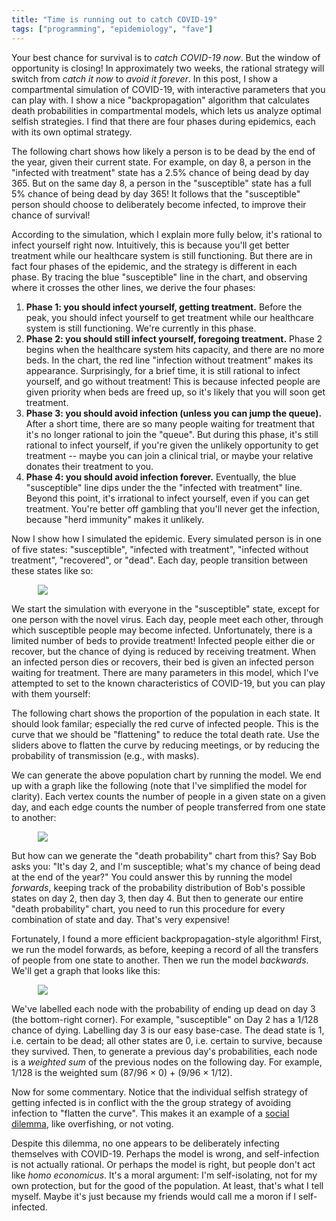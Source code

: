 ```yaml
---
title: "Time is running out to catch COVID-19"
tags: ["programming", "epidemiology", "fave"]
---
```


Your best chance for survival is to _catch COVID-19 now_.
But the window of opportunity is closing!
In approximately two weeks,
the rational strategy will switch from _catch it now_
to _avoid it forever_.
In this post, I show a compartmental simulation of COVID-19,
with interactive parameters that you can play with.
I show a nice "backpropagation" algorithm 
that calculates death probabilities in compartmental models,
which lets us analyze optimal selfish strategies.
I find that there are four phases during epidemics, 
each with its own optimal strategy.

The following chart shows 
how likely a person is to be dead by the end of the year,
given their current state.
For example, on day 8, a person in the "infected with treatment" state
has a 2.5% chance of being dead by day 365.
But on the same day 8, a person in the "susceptible" state
has a full 5% chance of being dead by day 365!
It follows that the "susceptible" person
should choose to deliberately become infected,
to improve their chance of survival!

<div><canvas id="deathProbChart" width="800" height="400"></canvas></div>

According to the simulation,
which I explain more fully below,
it's rational to infect yourself right now.
Intuitively,
this is because you'll get better treatment 
while our healthcare system is still functioning.
But there are in fact four phases of the epidemic,
and the strategy is different in each phase.
By tracing the blue "susceptible" line in the chart,
and observing where it crosses the other lines,
we derive the four phases:

1. **Phase 1: you should infect yourself, getting treatment.**
   Before the peak,
   you should infect yourself 
   to get treatment while our healthcare system is still functioning.
   We're currently in this phase.
1. **Phase 2: you should still infect yourself, foregoing treatment.**
   Phase 2 begins when the healthcare system hits capacity,
   and there are no more beds.
   In the chart, the red line "infection without treatment" makes its appearance.
   Surprisingly,
   for a brief time,
   it is still rational to infect yourself,
   and go without treatment!
   This is because infected people are given priority
   when beds are freed up,
   so it's likely that you will soon get treatment.
1. **Phase 3: you should avoid infection (unless you can jump the queue).**
   After a short time,
   there are so many people waiting for treatment
   that it's no longer rational to join the "queue".
   But during this phase,
   it's still rational to infect yourself,
   if you're given the unlikely opportunity to get treatment --
   maybe you can join a clinical trial,
   or maybe your relative donates their treatment to you.
1. **Phase 4: you should avoid infection forever.**
   Eventually, 
   the blue "susceptible" line dips under the the "infected with treatment" line.
   Beyond this point,
   it's irrational to infect yourself,
   even if you can get treatment.
   You're better off gambling that you'll never get the infection,
   because "herd immunity" makes it unlikely.

Now I show how I simulated the epidemic.
Every simulated person is in one of five states:
"susceptible", "infected with treatment", "infected without treatment", "recovered", or "dead".
Each day, people transition between these states like so:

<p><img src="/assets/2020-03-15/sir-model.svg" style="border: none; max-width: 30em; margin: 0 auto; display: block;" /></p>

We start the simulation with everyone in the "susceptible" state,
except for one person with the novel virus.
Each day, people meet each other,
through which susceptible people may become infected.
Unfortunately, there is a limited number of beds to provide treatment!
Infected people either die or recover,
but the chance of dying is reduced by receiving treatment.
When an infected person dies or recovers,
their bed is given an infected person waiting for treatment.
There are many parameters in this model,
which I've attempted to set to the known characteristics of COVID-19,
but you can play with them yourself:

<div id="sliders-body"></div>

The following chart shows the proportion of the population in each state.
It should look familar;
especially the red curve of infected people.
This is the curve that we should be "flattening" 
to reduce the total death rate.
Use the sliders above to flatten the curve 
by reducing meetings,
or by reducing the probability of transmission (e.g., with masks).

<div><canvas id="populationChart" width="800" height="400"></canvas></div>

We can generate the above population chart
by running the model.
We end up with a graph like the following
(note that I've simplified the model for clarity).
Each vertex counts the number of people in a given state on a given day,
and each edge counts the number of people transferred from one state to another:

<p><img src="/assets/2020-03-15/sir-model-forwards.svg" style="border: none; max-width: 30em; margin: 0 auto; display: block;" /></p>

But how can we generate the "death probability" chart from this?
Say Bob asks you:
"It's day 2, and I'm susceptible;
what's my chance of being dead at the end of the year?"
You could answer this by running the model _forwards_,
keeping track of the probability distribution of Bob's possible states
on day 2, then day 3, then day 4.
But then to generate our entire "death probability" chart,
you need to run this procedure for every combination of state and day.
That's very expensive!

Fortunately, I found a more efficient backpropagation-style algorithm!
First, we run the model forwards, as before,
keeping a record of all the transfers of people from one state to another.
Then we run the model _backwards_.
We'll get a graph that looks like this:

<p><img src="/assets/2020-03-15/sir-model-backwards.svg" style="border: none; max-width: 30em; margin: 0 auto; display: block;" /></p>

We've labelled each node with the probability of ending up dead on day 3
(the bottom-right corner).
For example, "susceptible" on Day 2 has a 1/128 chance of dying.
Labelling day 3 is our easy base-case.
The dead state is 1, i.e. certain to be dead;
all other states are 0, i.e. certain to survive, because they survived.
Then, to generate a previous day's probabilities,
each node is a _weighted sum_ of the previous nodes on the following day.
For example, 1/128 is the weighted sum (87/96 × 0) + (9/96 × 1/12).

Now for some commentary.
Notice that the individual selfish strategy of getting infected
is in conflict with the the group strategy of avoiding infection to "flatten the curve".
This makes it an example of a [social dilemma](https://en.wikipedia.org/wiki/Social_dilemma),
like overfishing, or not voting.

Despite this dilemma,
no one appears to be deliberately infecting themselves with COVID-19.
Perhaps the model is wrong, and self-infection is not actually rational.
Or perhaps the model is right, but people don't act like _homo economicus_.
It's a moral argument:
I'm self-isolating, 
not for my own protection,
but for the good of the population.
At least, that's what I tell myself.
Maybe it's just because
my friends would call me a moron if I self-infected.

<script src="/assets/Chart.min.js"></script>

<script>
    const displayFuncs = {
      toString: n => n.toString(),
      percentage: n => (n*100).toFixed(1) + "%",
    };

    const covid19Defaults = {
      populationSize: 66000000, // UK
      infectionDurationDays: 15, // https://www.thelancet.com/journals/lancet/article/PIIS0140-6736(20)30627-9/fulltext
      meetingInfectionProbability: 0.06, // calibrated for growth rate ~= 1.6x per day, UK growth rate https://www.arcgis.com/apps/opsdashboard/index.html#/f94c3c90da5b4e9f9a0b19484dd4bb14
      meetingsPerDayPerPerson: 15, // http://jtd.amegroups.com/article/view/36385/pdf
      caseFatalityRateWithTreatment: 0.024, // https://ourworldindata.org/coronavirus "Case fatality rate for the rest of the world"
      caseFatalityRateWithoutTreatment: 0.05, // A guess - we don't seem to know since most are treated atm. Italy CFR is 5%
      numberOfBedsPerThousandPeople: 5, // 5 per 1K people, or 0.5%. Commonly cited
      immunityDurationDays: 3650, // Entirely unknown at this stage, it seems
    };

    const sliders = {
      populationSize:
        { min: 1000000, max: 400000000, value: covid19Defaults.populationSize, step: 1000000, display: displayFuncs.toString, label: "👩‍👩‍👧‍👧 Population size" },
      infectionDurationDays:
        { min: 1, max: 30, value: covid19Defaults.infectionDurationDays, step: 1, display: displayFuncs.toString, label: "⏰ Average infection duration in days" },
      meetingInfectionProbability:      
        { min: 0, max: 0.1, value: covid19Defaults.meetingInfectionProbability, step: 0.001, display: displayFuncs.percentage, label: "🦠 Probability of transmission in meeting" },
      meetingsPerDayPerPerson:          
        { min: 0, max: 30, value: covid19Defaults.meetingsPerDayPerPerson, step: 1, display: displayFuncs.toString, label: "🤝 Meetings per day per person" },
      caseFatalityRateWithTreatment:    
        { min: 0, max: 0.2, value: covid19Defaults.caseFatalityRateWithTreatment, step: 0.001, display: displayFuncs.percentage, label: "☠️ Case fatality rate with treatment" },
      caseFatalityRateWithoutTreatment: 
        { min: 0, max: 0.2, value: covid19Defaults.caseFatalityRateWithoutTreatment, step: 0.001, display: displayFuncs.percentage, label: "☠️ Case fatality rate without treatment" },
      numberOfBedsPerThousandPeople:                     
        { min: 0, max: 200, value: covid19Defaults.numberOfBedsPerThousandPeople, step: 1, display: displayFuncs.toString, label: "🛏 Number of beds per thousand people" },
      immunityDurationDays:
        { min: 1, max: 3650, value: covid19Defaults.immunityDurationDays, step: 1, display: displayFuncs.toString, label: "⏰ Average immunity duration in days"},
    };

    function el(t, as, cs) {
      const e = document.createElement(t);

      // Ugly! Some attributes have to be set in order; e.g. min and max must precede value!
      for (const [aName, aVal] of Object.entries(as)) e.setAttribute(aName, aVal);
      for (const [aName, aVal] of Object.entries(as)) e.setAttribute(aName, aVal); 

      for (const state of cs) e.appendChild(typeof(state) === "string" ? document.createTextNode(state) : state);
      return e;
    }

    for (let [sliderId, sliderConfig] of Object.entries(sliders)) {
      const slider = el("input", { 
        type: "range", 
        id: sliderId, 
        min: sliderConfig.min, 
        max: sliderConfig.max, 
        value: sliderConfig.value, 
        step: sliderConfig.step,
        style: "width: 12em; margin-right: 1em"
      }, []);
      const valueSpan = el("span", {id: sliderId+"Value"}, []);
      document.getElementById("sliders-body").appendChild(el("div", 
        {
          style: "width: 20em; display: inline-block;"
        }, 
        [
          el("label", { for: sliderId, style: "margin-right: 1em; font-weight: bold;" }, [sliderConfig.label]),
          el("br", {}, []),
          slider,
          valueSpan
        ]));
      slider.oninput = update;
      sliderConfig.slider = slider;
      sliderConfig.valueSpan = valueSpan;
    }

    labels = [];
    const populationDatasets = {
        susceptible: [],
        infectedWithTreatment: [],
        infectedWithoutTreatment: [],
        recovered: [],
        dead: [],
    };
    const deathProbDatasets = {
        susceptible: [],
        infectedWithTreatment: [],
        infectedWithoutTreatment: [],
        recovered: [],
        dead: [],
    };

    const populationChart = new Chart(
      document.getElementById('populationChart').getContext('2d'), 
      {
        type: 'line',
        data: {
            labels: labels,
            datasets: [
                {
                    label: 'Infected with treatment',
                    backgroundColor: 'rgb(255, 99, 132)',
                    data: populationDatasets.infectedWithTreatment,
                    pointRadius: 0,
                    borderWidth: 0,
                    fill: true
                },
                {
                    label: 'Infected without treatment',
                    backgroundColor: 'rgb(255, 0, 0)',
                    data: populationDatasets.infectedWithoutTreatment,
                    pointRadius: 0,
                    borderWidth: 0,
                    fill: true
                },
                {
                    label: 'Dead',
                    backgroundColor: 'rgb(0, 0, 0)',
                    data: populationDatasets.dead,
                    pointRadius: 0,
                    borderWidth: 0,
                    fill: true
                },
                {
                    label: 'Recovered',
                    backgroundColor: 'rgb(99, 255, 132)',
                    data: populationDatasets.recovered,
                    pointRadius: 0,
                    borderWidth: 0,
                    fill: true
                },
                {
                    label: 'Susceptible',
                    backgroundColor: 'rgb(132, 99, 255)',
                    data: populationDatasets.susceptible,
                    pointRadius: 0,
                    borderWidth: 0,
                    fill: true
                },
            ]
        },
        options: {
            scales: {
                yAxes: [{
                    stacked: true,
                    ticks: {
                      callback: function(value, index, values) {
                          return (value/1000000) + "M";
                      }
                    }
                }]
            },
        }
    });

    const deathProbChart = new Chart(
      document.getElementById('deathProbChart').getContext('2d'), 
      {
        type: 'line',
        data: {
            labels: labels,
            datasets: [
                {
                    label: 'Infected with treatment',
                    borderColor: 'rgb(255, 99, 132)',
          					fill: false,
                    data: deathProbDatasets.infectedWithTreatment,
                    pointRadius: 0,
                },
                {
                    label: 'Infected without treatment',
                    borderColor: 'rgb(255, 0, 0)',
          					fill: false,
                    data: deathProbDatasets.infectedWithoutTreatment,
                    pointRadius: 0,
                },
                {
                    label: 'Recovered',
                    borderColor: 'rgb(99, 255, 132)',
          					fill: false,
                    data: deathProbDatasets.recovered,
                    pointRadius: 0,
                },
                {
                    label: 'Susceptible',
                    borderColor: 'rgb(132, 99, 255)',
          					fill: false,
                    data: deathProbDatasets.susceptible,
                    pointRadius: 0,
                },
            ]
        },
        options: {
          scales: {
            yAxes: [{
              ticks: {
                callback: function(value, index, values) {
                    return displayFuncs.percentage(value);
                }
              }
            }]
          }
        }
    });

    // E.g.
    // calcDeathProb(
    //   "infected",
    //   200, 
    //   [{to: "dead", value: 10}], 
    //   { infected: 0, dead: 1 }
    // ) = 0.05 = (0.95*0) + (0.05*1)
    function calcDeathProb(cmp, totalToday, transfers, deathProbsTomorrow) {
      if (totalToday < 0.00001) return null;

      let totalProb = 0;
      let transferred = 0;

      for (const transfer of transfers) {
        transferred += transfer.value;
        const weight = transfer.value / totalToday;
        const prob = deathProbsTomorrow[transfer.to];
        totalProb += weight * prob;
      }

      const weight = (totalToday-transferred) / totalToday;
      const prob = deathProbsTomorrow[cmp];
      totalProb += weight * prob;
    
      if (totalProb > 1) {
        console.error("prob > 1", JSON.stringify([cmp, totalToday, transfers, deathProbsTomorrow]));
      }
      return totalProb;
    }

    // E.g.
    // calcDeathProbs(
    //   { infected: 200, dead: 100 }, 
    //   [{from: "infected", to: "dead", value: 10}], 
    //   { infected: 0, dead: 1}
    // ) = { 
    //    infected: 0.05, 
    //    dead: 1
    // }
    function calcDeathProbs(totalsToday, transfers, deathProbsTomorrow) {
      const deathProbsToday = {};
      for (const cmp in totalsToday) {
        deathProbsToday[cmp] = calcDeathProb(
          cmp, 
          totalsToday[cmp], 
          transfers.filter(t => t.from === cmp), 
          deathProbsTomorrow
        );
      }
      return deathProbsToday;
    }

    function update() {
        const POPULATION_SIZE = sliders.populationSize.slider.value;
        const MEETINGS_PER_DAY_PER_PERSON = sliders.meetingsPerDayPerPerson.slider.value;
        const MEETING_INFECTION_PROBABILITY = sliders.meetingInfectionProbability.slider.value;
        const INFECTION_DURATION_DAYS = sliders.infectionDurationDays.slider.value;
        const CASE_FATALITY_RATE_WITH_TREATMENT = sliders.caseFatalityRateWithTreatment.slider.value;
        const CASE_FATALITY_RATE_WITHOUT_TREATMENT = sliders.caseFatalityRateWithoutTreatment.slider.value;
        const NUMBER_OF_BEDS_PER_THOUSAND = sliders.numberOfBedsPerThousandPeople.slider.value;
        const IMMUNITY_DURATION_DAYS = sliders.immunityDurationDays.slider.value;

        const NUMBER_OF_BEDS = (NUMBER_OF_BEDS_PER_THOUSAND/1000) * POPULATION_SIZE;

        function calcTransfers(state) {
          const total = state.susceptible + state.infectedWithTreatment + state.infectedWithoutTreatment + state.recovered;

          const totalInfected = state.infectedWithTreatment + state.infectedWithoutTreatment;

          const infectedMeetingsPerPerson = (totalInfected / total) * MEETINGS_PER_DAY_PER_PERSON;
          const transmissionProbability = 1-(Math.pow(1-MEETING_INFECTION_PROBABILITY, infectedMeetingsPerPerson));
          const newlyInfected = state.susceptible * transmissionProbability;

          const newlyNonInfectedFromWithTreatment = state.infectedWithTreatment / INFECTION_DURATION_DAYS;
          const newlyDeadFromWithTreatment = newlyNonInfectedFromWithTreatment * CASE_FATALITY_RATE_WITH_TREATMENT;
          const newlyRecoveredFromWithTreatment = newlyNonInfectedFromWithTreatment - newlyDeadFromWithTreatment;

          const newlyNonInfectedFromWithoutTreatment = state.infectedWithoutTreatment / INFECTION_DURATION_DAYS;
          const newlyDeadFromWithoutTreatment = newlyNonInfectedFromWithoutTreatment * CASE_FATALITY_RATE_WITHOUT_TREATMENT;
          const newlyRecoveredFromWithoutTreatment = newlyNonInfectedFromWithoutTreatment - newlyDeadFromWithoutTreatment;

          const stillInfectedWithoutTreatment = 
            state.infectedWithoutTreatment-newlyDeadFromWithoutTreatment-newlyRecoveredFromWithoutTreatment;

          let freeBeds = NUMBER_OF_BEDS-state.infectedWithTreatment;
          const givenABed = Math.min(freeBeds, stillInfectedWithoutTreatment);
          freeBeds -= givenABed;

          const newlyInfectedToTreatment = Math.min(newlyInfected, freeBeds);
          const newlyInfectedToWithoutTreatment = newlyInfected - newlyInfectedToTreatment;

          const newlySusceptible = state.recovered / IMMUNITY_DURATION_DAYS;

          return [
            { from: "infectedWithoutTreatment", to: "infectedWithTreatment", value: givenABed },
            { from: "susceptible", to: "infectedWithTreatment", value: newlyInfectedToTreatment },
            { from: "susceptible", to: "infectedWithoutTreatment", value: newlyInfectedToWithoutTreatment },
            { from: "infectedWithTreatment", to: "dead", value: newlyDeadFromWithTreatment },
            { from: "infectedWithTreatment", to: "recovered", value: newlyRecoveredFromWithTreatment },
            { from: "infectedWithoutTreatment", to: "dead", value: newlyDeadFromWithoutTreatment },
            { from: "infectedWithoutTreatment", to: "recovered", value: newlyRecoveredFromWithoutTreatment },
            { from: "recovered", to: "susceptible", value: newlySusceptible },
          ];
        }

        function doTransfers(state, transfers) {
          const c2 = {};
          for (cmp in state) c2[cmp] = state[cmp];
          for (const transfer of transfers) {
            c2[transfer.from] -= transfer.value;
            c2[transfer.to] += transfer.value;
          }
          return c2;
        }

        const stateByDay = [{
          susceptible: POPULATION_SIZE,
          infectedWithTreatment: 1,
          infectedWithoutTreatment: 0,
          recovered: 0,
          dead: 0,
        }];
        const transfersFromDay = [];

        for (let i = 0; i < 365; i++) {
          const state = stateByDay[i];
          const transfers = calcTransfers(state);
          transfersFromDay[i] = transfers;
          stateByDay[i+1] = doTransfers(state, transfers);
          console.log(i, stateByDay[i+1].infectedWithTreatment / stateByDay[i].infectedWithTreatment);
        }

        deathProbsOnDay = [];
        deathProbsOnDay[364] = {
          susceptible: 0,
          infectedWithTreatment: 0,
          infectedWithoutTreatment: 0,
          recovered: 0,
          dead: 1,
        }
        for (let i = 363; i >= 0; i--) {
          deathProbsOnDay[i] = calcDeathProbs(
            stateByDay[i],
            transfersFromDay[i],
            deathProbsOnDay[i+1]
          );
        }

        console.log(deathProbsOnDay);

        // DISPLAY

        for ([sliderId, sliderConfig] of Object.entries(sliders)) {
          sliderConfig.valueSpan.innerText = sliderConfig.display(sliderConfig.slider.value);
        }
      
        labels.length = 0;
        for (let i = 0; i < 365; i++) {
          labels.push('Day ' + i);
        }

        for (const cmp in populationDatasets) {
          populationDatasets[cmp].length = 0;
        }
        for (let i = 0; i < 365; i++) {
          const state = stateByDay[i];
          for (const compartment in state) {
            // We get some floats very slightly <0, which cause chart.js to bug
            populationDatasets[compartment].push({ x: i, y: Math.max(0, state[compartment]) });
          }
        }
        for (const cmp in deathProbDatasets) {
          deathProbDatasets[cmp].length = 0;
        }
        for (let i = 0; i < 365; i++) {
          const deathProbs = deathProbsOnDay[i];
          for (const compartment in deathProbs) {
            deathProbDatasets[compartment].push({ x: i, y: deathProbs[compartment] });
          }
        }
        populationChart.update();
        deathProbChart.update();
    }

    update();
</script>
